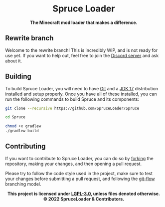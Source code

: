 <div align="center">

# Spruce Loader
**The Minecraft mod loader that makes a difference.**

</div>

## Rewrite branch

Welcome to the rewrite branch! This is incredibly WIP, and is not ready for use yet. If you want to help out, feel free to join the [Discord server][discord] and ask about it.

## Building

To build Spruce Loader, you will need to have [Git][git] and a [JDK 17][jdk] distribution installed and setup properly. 
Once you have all of these installed, you can run the following commands to build Spruce and its components:

```bash
git clone --recursive https://github.com/SpruceLoader/Spruce

cd Spruce

chmod +x gradlew
./gradlew build
```

## Contributing

If you want to contribute to Spruce Loader, you can do so by [forking] the repository, making your changes, and then opening a pull request.

Please try to follow the code style used in the project, make sure to test your changes before submitting a pull request, and following the [git-flow] branching model.

<div align="center">

**This project is licensed under [LGPL-3.0][lgpl3], unless files denoted otherwise.**\
**&copy; 2022 SpruceLoader & Contributors.**

</div>

[git]: https://git-scm.com/
[jdk]: https://adoptium.net/
[forking]: https://github.com/SpruceLoader/Spruce/fork
[git-flow]: https://nvie.com/posts/a-successful-git-branching-model/
[lgpl3]: https://www.gnu.org/licenses/lgpl-3.0.en.html
[discord]: https://discord.gg/NqGbaffRZG
